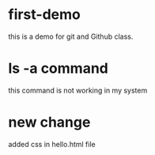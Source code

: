 # first-demo
this is a demo for git and Github  class.

# ls -a command 
this command is not working in my system

# new change
added css in hello.html file